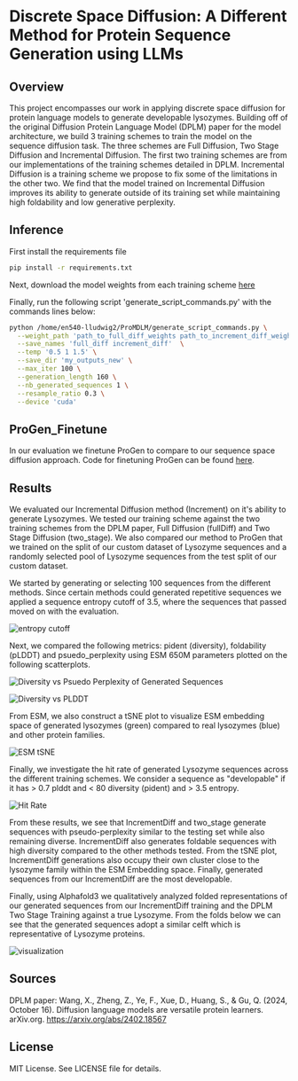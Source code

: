 # Discrete Space Diffusion: A Different Method for Protein Sequence Generation using LLMs

## Overview

This project encompasses our work in applying discrete space diffusion for protein language models to generate developable lysozymes. Building off of the original Diffusion Protein Language Model (DPLM) paper for the model architecture, we build 3 training schemes to train the model on the sequence diffusion task. The three schemes are Full Diffusion, Two Stage Diffusion and Incremental Diffusion. The first two training schemes are from our implementations of the training schemes detailed in DPLM. Incremental Diffusion is a training scheme we propose to fix some of the limitations in the other two. We find that the model trained on Incremental Diffusion improves its ability to generate outside of its training set while maintaining high foldability and low generative perplexity. 

## Inference

First install the requirements file
```sh
pip install -r requirements.txt
```

Next, download the model weights from each training scheme [here](https://drive.google.com/drive/folders/1nfjkp3n-Xve_MR8dC0CIKF95sGU8pXd3?usp=drive_link)

Finally, run the following script 'generate_script_commands.py' with the commands lines below:

```bash
python /home/en540-lludwig2/ProMDLM/generate_script_commands.py \
  --weight_path 'path_to_full_diff_weights path_to_increment_diff_weights' \
  --save_names 'full_diff increment_diff'  \
  --temp '0.5 1 1.5' \
  --save_dir 'my_outputs_new' \
  --max_iter 100 \
  --generation_length 160 \
  --nb_generated_sequences 1 \
  --resample_ratio 0.3 \
  --device 'cuda'
```

## ProGen_Finetune

In our evaluation we finetune ProGen to compare to our sequence space diffusion approach. Code for finetuning ProGen can 
be found [here](https://github.com/hugohrban/ProGen2-finetuning).

## Results

We evaluated our Incremental Diffusion method (Increment) on it's ability to generate Lysozymes. We tested our training scheme against the two training schemes from the DPLM paper, Full Diffusion (fullDiff) and Two Stage Diffusion (two_stage). We also compared our method to ProGen that we trained on the split of our custom dataset of Lysozyme sequences and a randomly selected pool of Lysozyme sequences from the test split of our custom dataset. 

We started by generating or selecting 100 sequences from the different methods. Since certain methods could generated repetitive sequences we applied a sequence entropy cutoff of 3.5, where the sequences that passed moved on with the evaluation.

![entropy cutoff](DisplayImages/entropy.png "entropy cutoff")

Next, we compared the following metrics: pident (diversity), foldability (pLDDT) and psuedo_perplexity using ESM 650M parameters plotted on the following scatterplots.

![Diversity vs Psuedo Perplexity of Generated Sequences](DisplayImages/div_perp.png "IncrementDiff and two_stage generate sequences with pseudo-perplexity similar to the testing set")

![Diversity vs PLDDT](DisplayImages/pl_pid.png "IncrementDiff generates foldable sequences with high diversity")

From ESM, we also construct a tSNE plot to visualize ESM embedding space of generated lysozymes (green) compared to real lysozymes (blue) and other protein families.

![ESM tSNE](DisplayImages/tSNE.png "IncrementDiff Generations Occupy Their Own Cluster Close To The Lysozyme Family In ESM Embedding Space With tSNE")

Finally, we investigate the hit rate of generated Lysozyme sequences across the different training schemes. We consider a sequence as "developable" if it has > 0.7 plddt and < 80 diversity (pident) and > 3.5 entropy.

![Hit Rate](DisplayImages/numHits.png "From 100 generated samples, IncrementDiff Generates The Most Developable Lysozyme Sequences")

From these results, we see that IncrementDiff and two_stage generate sequences with pseudo-perplexity similar to the testing set while also remaining diverse. IncrementDiff also generates foldable sequences with high diversity compared to the other methods tested. From the tSNE plot, IncrementDiff generations also occupy their own cluster close to the lysozyme family within the ESM Embedding space. Finally, generated sequences from our IncrementDiff are the most developable. 

Finally, using Alphafold3 we qualitatively analyzed folded representations of our generated sequences from our IncrementDiff training and the DPLM Two Stage Training against a true Lysozyme. From the folds below we can see that the generated sequences adopt a similar celft which is representative of Lysozyme proteins.

![visualization](DisplayImages/viz.png "Visualization of folding")


## Sources

DPLM paper: 
Wang, X., Zheng, Z., Ye, F., Xue, D., Huang, S., & Gu, Q. (2024, October 16). Diffusion language models are versatile protein learners. arXiv.org. https://arxiv.org/abs/2402.18567 

## License
MIT License. See LICENSE file for details.

